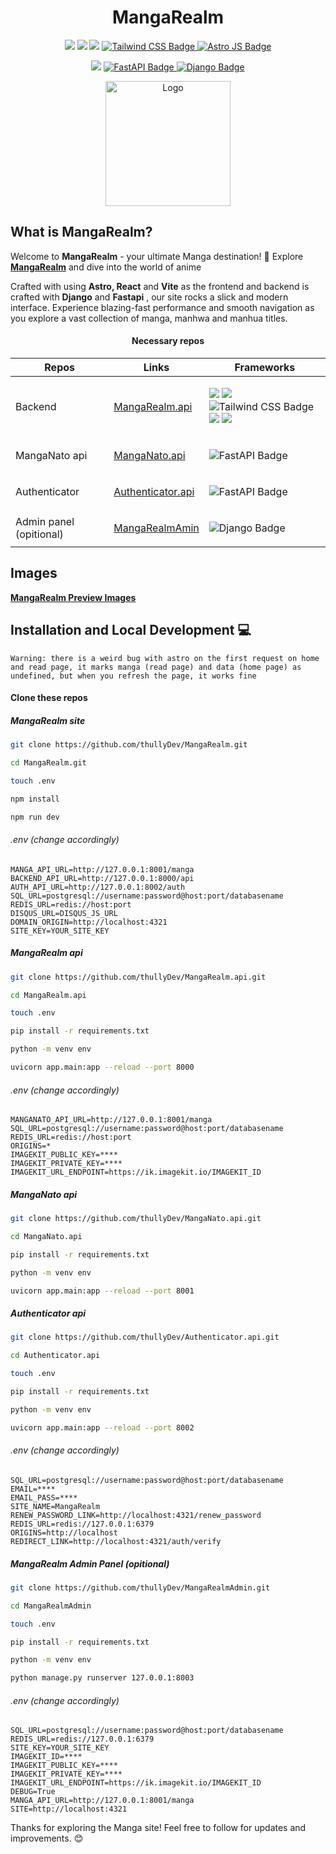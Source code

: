 <h1 align="center">
MangaRealm
</h1>

<p align="center">
  <a href="#"><img src="https://img.shields.io/badge/typescript-%23007acc.svg?style=for-the-badge&logo=typescript&logoColor=%23ffffff"/></a>
  <a href="#"><img src="https://img.shields.io/badge/react-%2320232a.svg?style=for-the-badge&logo=react&logoColor=%2361DAFB"/></a>
  <a href="#"><img src="https://img.shields.io/badge/vite-%239269fe.svg?style=for-the-badge&logo=vite&logoColor=yellow&border"/></a>
<a href="#">
  <img src="https://img.shields.io/badge/tailwindcss-%2306B6D4.svg?style=for-the-badge&logo=tailwindcss&logoColor=white" alt="Tailwind CSS Badge"/>
</a>
<a href="#">
  <img src="https://img.shields.io/badge/astro-%23000000.svg?style=for-the-badge&logo=astro&logoColor=%23FF5D01" alt="Astro JS Badge"/>
</a>
</p>

<p align="center">
  <a href="#"><img src="https://img.shields.io/badge/Node.js-339933.svg?style=for-the-badge&logo=node.js&logoColor=white"/></a>
<a href="#">
  <img src="https://img.shields.io/badge/fastapi-009688.svg?style=for-the-badge&logo=fastapi&logoColor=white" alt="FastAPI Badge"/>
</a>
<a href="#">
  <img src="https://img.shields.io/badge/django-092E20.svg?style=for-the-badge&logo=django&logoColor=white" alt="Django Badge"/>
</a>
</p>
<p align="center">
  <a href="#" target="_blank">
    <img src="https://thullydev.github.io/thullyDevStatics/images/mangarealm-logo.png" alt="Logo" width="200"/>
  </a>
</p>

## What is MangaRealm?

Welcome to **MangaRealm** - your ultimate Manga destination! 🤯 Explore **[MangaRealm](https://www.render.mangarealm.com)** and dive into the world of anime

Crafted with using **Astro, React** and **Vite** as the frontend and backend is crafted with **Django** and **Fastapi** , our site rocks a slick and modern interface. Experience blazing-fast performance and smooth navigation as you explore a vast collection of manga, manhwa and manhua titles.

<div align="center" >

#### Necessary repos

| Repos                   | Links                                                                     | Frameworks | 
| ----------------------- | ------------------------------------------------------------------------- |------------
| Backend                 | [MangaRealm.api](https://github.com/thullyDev/MangaRealm.api.git)         | <p align="start"> <img src="https://img.shields.io/badge/Node.js-339933.svg?style=for-the-badge&logo=node.js&logoColor=white"/> <img src="https://img.shields.io/badge/typescript-%23007acc.svg?style=for-the-badge&logo=typescript&logoColor=%23ffffff"/> <img src="https://img.shields.io/badge/tailwindcss-%2306B6D4.svg?style=for-the-badge&logo=tailwindcss&logoColor=white" alt="Tailwind CSS Badge"/> <img src="https://img.shields.io/badge/react-%2320232a.svg?style=for-the-badge&logo=react&logoColor=%2361DAFB"/> <img src="https://img.shields.io/badge/vite-%239269fe.svg?style=for-the-badge&logo=vite&logoColor=yellow&border"/> </p> |
| MangaNato api           | [MangaNato.api](https://github.com/thullyDev/MangaNato.api.git)           | <p align="start"><img src="https://img.shields.io/badge/fastapi-009688.svg?style=for-the-badge&logo=fastapi&logoColor=white" alt="FastAPI Badge"/></p> |
| Authenticator           | [Authenticator.api](https://github.com/thullyDev/authenticator.api.git)   | <p align="start"><img src="https://img.shields.io/badge/fastapi-009688.svg?style=for-the-badge&logo=fastapi&logoColor=white" alt="FastAPI Badge"/></p> |
| Admin panel (opitional) | [MangaRealmAmin](https://github.com/thullyDev/MangaRealmAdmin.git)        | <p align="start"><img src="https://img.shields.io/badge/django-092E20.svg?style=for-the-badge&logo=django&logoColor=white" alt="Django Badge"/></p> |

</div>

<!-- ## Features 🪴 -->

## Images
**[MangaRealm Preview Images](https://imgur.com/a/mG4tI9G)** 

## Installation and Local Development 💻

```
Warning: there is a weird bug with astro on the first request on home and read page, it marks manga (read page) and data (home page) as undefined, but when you refresh the page, it works fine  
```

#### Clone these repos 

##### MangaRealm site

```bash
git clone https://github.com/thullyDev/MangaRealm.git

cd MangaRealm.git

touch .env

npm install 

npm run dev
```

###### .env (change accordingly)

```
MANGA_API_URL=http://127.0.0.1:8001/manga
BACKEND_API_URL=http://127.0.0.1:8000/api
AUTH_API_URL=http://127.0.0.1:8002/auth
SQL_URL=postgresql://username:password@host:port/databasename
REDIS_URL=redis://host:port
DISQUS_URL=DISQUS_JS_URL
DOMAIN_ORIGIN=http://localhost:4321
SITE_KEY=YOUR_SITE_KEY
```


##### MangaRealm api

```bash
git clone https://github.com/thullyDev/MangaRealm.api.git

cd MangaRealm.api

touch .env

pip install -r requirements.txt

python -m venv env

uvicorn app.main:app --reload --port 8000
```

###### .env (change accordingly)

```
MANGANATO_API_URL=http://127.0.0.1:8001/manga
SQL_URL=postgresql://username:password@host:port/databasename
REDIS_URL=redis://host:port
ORIGINS=*
IMAGEKIT_PUBLIC_KEY=****
IMAGEKIT_PRIVATE_KEY=****
IMAGEKIT_URL_ENDPOINT=https://ik.imagekit.io/IMAGEKIT_ID
```

##### MangaNato api

```bash
git clone https://github.com/thullyDev/MangaNato.api.git

cd MangaNato.api

pip install -r requirements.txt

python -m venv env

uvicorn app.main:app --reload --port 8001
```

##### Authenticator api

```bash
git clone https://github.com/thullyDev/Authenticator.api.git

cd Authenticator.api

touch .env

pip install -r requirements.txt

python -m venv env

uvicorn app.main:app --reload --port 8002
```

###### .env (change accordingly)
```
SQL_URL=postgresql://username:password@host:port/databasename
EMAIL=****
EMAIL_PASS=****
SITE_NAME=MangaRealm
RENEW_PASSWORD_LINK=http://localhost:4321/renew_password
REDIS_URL=redis://127.0.0.1:6379
ORIGINS=http://localhost
REDIRECT_LINK=http://localhost:4321/auth/verify
```

##### MangaRealm Admin Panel (opitional)

```bash
git clone https://github.com/thullyDev/MangaRealmAdmin.git

cd MangaRealmAdmin

touch .env

pip install -r requirements.txt

python -m venv env

python manage.py runserver 127.0.0.1:8003
```

###### .env (change accordingly)
```
SQL_URL=postgresql://username:password@host:port/databasename
REDIS_URL=redis://127.0.0.1:6379
SITE_KEY=YOUR_SITE_KEY
IMAGEKIT_ID=****
IMAGEKIT_PUBLIC_KEY=****
IMAGEKIT_PRIVATE_KEY=****
IMAGEKIT_URL_ENDPOINT=https://ik.imagekit.io/IMAGEKIT_ID
DEBUG=True
MANGA_API_URL=http://127.0.0.1:8001/manga
SITE=http://localhost:4321
```


Thanks for exploring the Manga site! Feel free to follow for updates and improvements. 😊